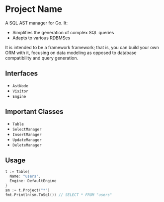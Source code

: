 # Project Name

A SQL AST manager for Go. It:

* Simplifies the generation of complex SQL queries
* Adapts to various RDBMSes

It is intended to be a framework framework; that is, you can build your own ORM with it, focusing on data modeling as opposed to database compatibility and query generation.

## Interfaces

* `AstNode`
* `Visitor`
* `Engine`

## Important Classes

* `Table`
* `SelectManager`
* `InsertManager`
* `UpdateManager`
* `DeleteManager`

## Usage

```go
t := Table{
  Name: "users",
  Engine: DefaultEngine
}
sm := t.Project("*")
fmt.Println(sm.ToSql()) // SELECT * FROM "users"
```
